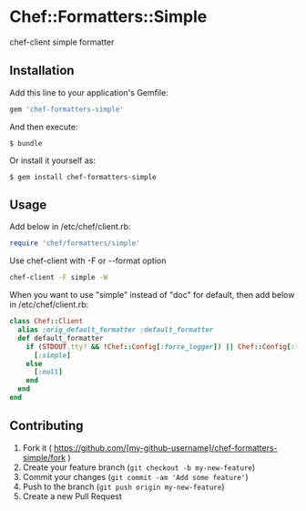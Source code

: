 # Chef::Formatters::Simple

chef-client simple formatter

## Installation

Add this line to your application's Gemfile:

```ruby
gem 'chef-formatters-simple'
```

And then execute:

    $ bundle

Or install it yourself as:

    $ gem install chef-formatters-simple

## Usage

Add below in /etc/chef/client.rb:

```ruby
require 'chef/formatters/simple'
```

Use chef-client with -F or --format option

```bash
chef-client -F simple -W
```

When you want to use "simple" instead of "doc" for default, then add below in /etc/chef/client.rb:

```ruby
class Chef::Client
  alias :orig_default_formatter :default_formatter
  def default_formatter
    if (STDOUT.tty? && !Chef::Config[:force_logger]) || Chef::Config[:force_formatter]
      [:simple]
    else
      [:null]
    end
  end
end
```


## Contributing

1. Fork it ( https://github.com/[my-github-username]/chef-formatters-simple/fork )
2. Create your feature branch (`git checkout -b my-new-feature`)
3. Commit your changes (`git commit -am 'Add some feature'`)
4. Push to the branch (`git push origin my-new-feature`)
5. Create a new Pull Request
